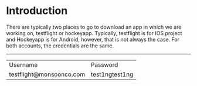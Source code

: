<h1> Introduction </h1>
There are typically two places to go to download an app in which we are working on, testflight or hockeyapp.  Typically, 
testflight is for IOS project and Hockeyapp is for Android, however, that is not always the case.  For both accounts, the 
credentials are the same. 
<hr>

<table style="width:100%">
  <tr>
    <td>Username</td>
    <td>Password</td> 
  </tr>
  <tr>
    <td>testflight@monsoonco.com</td>
    <td>test1ngtest1ng</td> 
  </tr>
</table>
